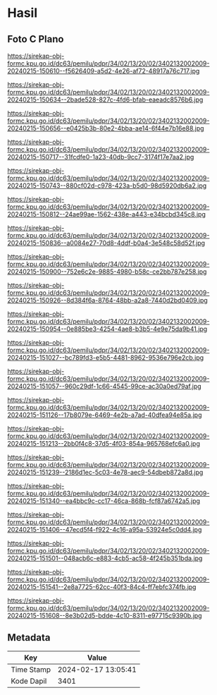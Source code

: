 # Hasil

## Foto C Plano

https://sirekap-obj-formc.kpu.go.id/dc63/pemilu/pdpr/34/02/13/20/02/3402132002009-20240215-150610--f5626409-a5d2-4e26-af72-48917a76c717.jpg

https://sirekap-obj-formc.kpu.go.id/dc63/pemilu/pdpr/34/02/13/20/02/3402132002009-20240215-150634--2bade528-827c-4fd6-bfab-eaeadc8576b6.jpg

https://sirekap-obj-formc.kpu.go.id/dc63/pemilu/pdpr/34/02/13/20/02/3402132002009-20240215-150656--e0425b3b-80e2-4bba-ae14-6f44e7b16e88.jpg

https://sirekap-obj-formc.kpu.go.id/dc63/pemilu/pdpr/34/02/13/20/02/3402132002009-20240215-150717--31fcdfe0-1a23-40db-9cc7-3174f17e7aa2.jpg

https://sirekap-obj-formc.kpu.go.id/dc63/pemilu/pdpr/34/02/13/20/02/3402132002009-20240215-150743--880cf02d-c978-423a-b5d0-98d5920db6a2.jpg

https://sirekap-obj-formc.kpu.go.id/dc63/pemilu/pdpr/34/02/13/20/02/3402132002009-20240215-150812--24ae99ae-1562-438e-a443-e34bcbd345c8.jpg

https://sirekap-obj-formc.kpu.go.id/dc63/pemilu/pdpr/34/02/13/20/02/3402132002009-20240215-150836--a0084e27-70d8-4ddf-b0a4-3e548c58d52f.jpg

https://sirekap-obj-formc.kpu.go.id/dc63/pemilu/pdpr/34/02/13/20/02/3402132002009-20240215-150900--752e6c2e-9885-4980-b58c-ce2bb787e258.jpg

https://sirekap-obj-formc.kpu.go.id/dc63/pemilu/pdpr/34/02/13/20/02/3402132002009-20240215-150926--8d384f6a-8764-48bb-a2a8-7440d2bd0409.jpg

https://sirekap-obj-formc.kpu.go.id/dc63/pemilu/pdpr/34/02/13/20/02/3402132002009-20240215-150954--0e885be3-4254-4ae8-b3b5-4e9e75da9b41.jpg

https://sirekap-obj-formc.kpu.go.id/dc63/pemilu/pdpr/34/02/13/20/02/3402132002009-20240215-151027--bc789fd3-e5b5-4481-8962-9536e796e2cb.jpg

https://sirekap-obj-formc.kpu.go.id/dc63/pemilu/pdpr/34/02/13/20/02/3402132002009-20240215-151057--960c29df-1c66-4545-99ce-ac30a0ed79af.jpg

https://sirekap-obj-formc.kpu.go.id/dc63/pemilu/pdpr/34/02/13/20/02/3402132002009-20240215-151126--17b8079e-6469-4e2b-a7ad-40dfea94e85a.jpg

https://sirekap-obj-formc.kpu.go.id/dc63/pemilu/pdpr/34/02/13/20/02/3402132002009-20240215-151213--2bb0f4c8-37d5-4f03-854a-965768efc6a0.jpg

https://sirekap-obj-formc.kpu.go.id/dc63/pemilu/pdpr/34/02/13/20/02/3402132002009-20240215-151239--2186d1ec-5c03-4e78-aec9-54dbeb872a8d.jpg

https://sirekap-obj-formc.kpu.go.id/dc63/pemilu/pdpr/34/02/13/20/02/3402132002009-20240215-151340--ea4bbc9c-cc17-46ca-868b-fcf87a6742a5.jpg

https://sirekap-obj-formc.kpu.go.id/dc63/pemilu/pdpr/34/02/13/20/02/3402132002009-20240215-151406--47ecd5f4-f922-4c16-a95a-53924e5c0dd4.jpg

https://sirekap-obj-formc.kpu.go.id/dc63/pemilu/pdpr/34/02/13/20/02/3402132002009-20240215-151501--048acb6c-e883-4cb5-ac58-4f245b351bda.jpg

https://sirekap-obj-formc.kpu.go.id/dc63/pemilu/pdpr/34/02/13/20/02/3402132002009-20240215-151541--2e8a7725-62cc-40f3-84c4-ff7ebfc374fb.jpg

https://sirekap-obj-formc.kpu.go.id/dc63/pemilu/pdpr/34/02/13/20/02/3402132002009-20240215-151608--8e3b02d5-bdde-4c10-8311-e97715c9390b.jpg


## Metadata

| Key        | Value               |
| ---------- | ------------------- |
| Time Stamp | 2024-02-17 13:05:41 |
| Kode Dapil | 3401                |



